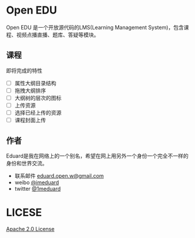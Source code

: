 Open EDU
=========

Open EDU 是一个开放源代码的LMS(Learning Management System)，包含课程、视频点播直播、题库、答疑等模块。


课程
----

即将完成的特性

- [ ] 属性大纲目录结构
- [ ] 拖拽大纲排序
- [ ] 大纲树的层次的图标
- [ ] 上传资源
- [ ] 选择已经上传的资源
- [ ] 课程封面上传

作者
----

Eduard是我在网络上的一个别名，希望在网上用另外一个身份一个完全不一样的身份和世界交流。

- 联系邮件 eduard.open.w@gmail.com
- weibo [@imeduard](http://weibo.com/imeduard)
- twitter [@1meduard](https://twitter.com/1meduard)

LICESE
=======

[Apache 2.0 License](license.md)